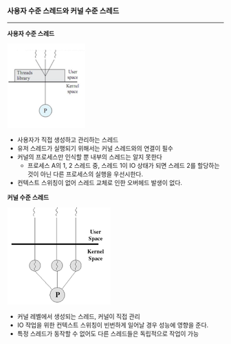 ### **사용자 수준 스레드와 커널 수준 스레드**

---

**사용자 수준 스레드**

![사용자 수준 스레드](./이미지/image%201.png)
- 사용자가 직접 생성하고 관리하는 스레드
- 유저 스레드가 실행되기 위해서는 커널 스레드와의 연결이 필수
- 커널의 프로세스만 인식할 뿐 내부의 스레드는 알지 못한다
    - 프로세스 A의 1, 2 스레드 중, 스레드 1이 IO 상태가 되면 스레드 2를 할당하는 것이 아닌 다른 프로세스의 실행을 우선시한다.
- 컨텍스트 스위칭이 없어 스레드 교체로 인한 오버헤드 발생이 없다.

**커널 수준 스레드**

![사용자 수준 스레드](./이미지/image%202.png)

- 커널 레벨에서 생성되는 스레드, 커널이 직접 관리
- IO 작업을 위한 컨텍스트 스위칭이 빈번하게 일어날 경우 성능에 영향을 준다.
- 특정 스레드가 동작할 수 없어도 다른 스레드들은 독립적으로 작업이 가능